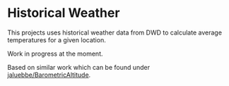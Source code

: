 # Historical Weather

This projects uses historical weather data
from DWD to calculate average temperatures
for a given location.

Work in progress at the moment.

Based on similar work which can be found
under [jaluebbe/BarometricAltitude](https://github.com/jaluebbe/BarometricAltitude).
